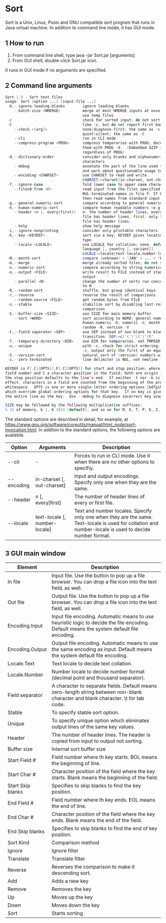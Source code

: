 # Sort
Sort is a Unix, Linux, Posix and GNU compatible sort program that runs in Java virtual machine. In addition to command line mode, it has GUI mode.

## 1 How to run
1. From command line shell, type java -jar Sort.jar [arguments]
2. From GUI shell, double-click Sort.jar icon. 

It runs in GUI mode if no arguments are specified.

## 2 Command line arguments

```java
Sort 1.0 - Sort text files
usage: Sort [option ...] [input-file ...]
 -b,--ignore-leading-blanks        ignore leading blanks
    --batch-size <NMERGE>          merge at most NMERGE inputs at once; for more
                                   use temp files
 -c                                check for sorted input; do not sort
 -C                                like -c, but do not report first bad line
    --check <[arg]>                none|diagnose-first: the same as -c,
                                   quiet|silent: the same as -C
    --cli                          run in CLI mode
    --compress-program <PROG>      compress temporaries with PROG; decompress
                                   them with PROG -d.  (Embedded GZIP is used
                                   regardless of PROG)
 -d,--dictionary-order             consider only blanks and alphanumeric
                                   characters
    --debug                        annotate the part of the line used to sort,
                                   and warn about questionable usage to stderr
    --encoding <CHARSET>           use CHARSET to read and write.
                                   CHARSET:=charset|in-charset, out-charset
 -f,--ignore-case                  fold lower case to upper case characters
    --files0-from <F>              read input from the files specified by
                                   NUL-terminated names in file F; If F is '-'
                                   then read names from standard input
 -g,--general-numeric-sort         compare according to general numerical value
 -h,--human-numeric-sort           compare human readable numbers (e.g., 2K 1G)
    --header <n [, every|first]>   n: the number of header lines, every: every
                                   file has header lines, first: only the first
                                   file has header lines.
    --help                         show help message
 -i,--ignore-nonprinting           consider only printable characters
 -k,--key <KEYDEF>                 sort via a key; KEYDEF gives location and
                                   type
    --locale <LOCALE>              use LOCALE for collation; none, default or
                                   language [, country [, variant]].
                                   LOCALE:=locale|text-locale,number-locale
 -M,--month-sort                   compare (unknown) < 'JAN' < ... < 'DEC'
 -m,--merge                        merge already sorted files; do not sort
 -n,--numeric-sort                 compare according to string numerical value
 -o,--output <FILE>                write result to FILE instead of standard
                                   output
    --parallel <N>                 change the number of sorts run concurrently
                                   to N
 -R,--random-sort                  shuffle, but group identical keys.
 -r,--reverse                      reverse the result of comparisons
    --random-source <FILE>         get random bytes from FILE
 -s,--stable                       stabilize sort by disabling last-resort
                                   comparison
 -S,--buffer-size <SIZE>           use SIZE for main memory buffer
    --sort <WORD>                  sort according to WORD: general-numeric -g,
                                   human-numeric -h, numeric -n, month -M,
                                   random -R, version -V
 -t,--field-separator <SEP>        use SEP instead of non-blank to blank
                                   transition. SEP:=c|'c'|'\t'|'/t'
 -T,--temporary-directory <DIR>    use DIR for temporaries, not TMPDIR
 -u,--unique                       with -c, check for strict ordering; without
                                   -c, output only the first of an equal run
 -V,--version-sort                 natural sort of (version) numbers within text
 -z,--zero-terminated              line delimiter is NUL, not newline

KEYDEF is F[.C][OPTS][,F[.C][OPTS]] for start and stop position, where F is a
field number and C a character position in the field; both are origin 1, and
the stop position defaults to the line's end.  If neither -t nor -b is in
effect, characters in a field are counted from the beginning of the preceding
whitespace.  OPTS is one or more single-letter ordering options [bdfgiMhnRrV],
which override global ordering options for that key.  If no key is given, use
the entire line as the key.  Use --debug to diagnose incorrect key usage.

SIZE may be followed by the following multiplicative suffixes:
% 1% of memory, b 1, K 1024 (default), and so on for M, G, T, P, E, Z, Y.

```
The standard options are described in detail, for example, at https://www.gnu.org/software/coreutils/manual/html_node/sort-invocation.html.
In additon to the standard options, the following options are availeble.

 Option   | Arguments | Description
----------|-----------|-------------
\--cli     |        -                   |Forces to run in CLI mode. Use it when there are no other options to specifiy.
\--encoding |in-charset [, out-charset]  |Input and output encodings. Specify only one when they are the same.
\--header  |n [, every&#124;first]        |The number of header lines of every or first file.
\--locale  |text-locale [, number-locale]|Text and number locales. Specify only one when they are the same. Text-locale is used for collation and number-locale is used to decide number format.

## 3 GUI main window
 Element  | Description
----------|-------------
In file   | Input file.  Use the button to pop up a file browser.  You can drop a file icon into the text field, as well.
Out file  | Output file.  Use the button to pop up a file browser.  You can drop a file icon into the text field, as well.
Encoding.Input  | Input file encoding. Automatic means to use heuristic logic to decide the file encoding. Default means the system default file encoding.
Encoding.Output | Output file encoding. Automatic means to use the same encoding as input. Default means the system default file encoding.
Locale.Text   | Text locale to decide text collation.
Locale.Number | Number locale to decide number format (decimal point and thousand separator).
Field separator | A character to separate fields.  Default means zero-length string between non-blank character and blank character. \t for tab code.
Stable | To specify stable sort option.
Unique | To specify unique option which eliminates output lines of the same key values.
Header | The number of header lines.  The header is copied from input to output not sorting.
Buffer size | Internal sort buffer size
Start Field # | Field number where th key starts.  BOL means the beginning of line.
Start Char #  | Character position of the field where the key starts.  Blank means the beginning of the field.
Start Skip blanks  | Specifies to skip blanks to find the key position.
End Field # | Field number where th key ends.  EOL means the end of line.
End Char #  | Character position of the field where the key ends. Blank means the end of the field.
End Skip blanks  | Specifies to skip blanks to find the end of key position.
Sort Kind | Comparison method
Ignore    | Ignore filter
Translate | Translate filter
Reverse   | Reverses the comparison to make it descending sort.
Add       | Adds a new key
Remove    | Removes the key
Up        | Moves up the key
Down      | Moves down the key
Sort      | Starts sorting

